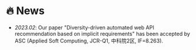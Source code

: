 # 🔥 News

- *2023.02*: Our paper "Diversity-driven automated web API recommendation based on implicit requirements" has been accepted by ASC (Applied Soft Computing, JCR-Q1, 中科院2区, IF=8.263).
